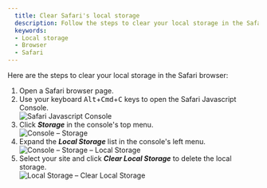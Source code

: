 ```yaml
---
  title: Clear Safari's local storage
  description: Follow the steps to clear your local storage in the Safari browser.
  keywords:
  - Local storage
  - Browser
  - Safari
---
```

Here are the steps to clear your local storage in the Safari browser:  

1. Open a Safari browser page.
1. Use your keyboard <kbd>Alt</kbd>+<kbd>Cmd</kbd>+<kbd>C</kbd> keys to open the Safari Javascript Console.  
![Safari Javascript Console](https://webdevolutions.azureedge.net/docs/en/kb/KB4877.png)  
1. Click ***Storage*** in the console's top menu.  
![Console – Storage](https://webdevolutions.azureedge.net/docs/en/kb/KB4878.png)  
1. Expand the ***Local Storage*** list in the console's left menu.  
![Console – Storage – Local Storage](https://webdevolutions.azureedge.net/docs/en/kb/KB4879.png)  
1. Select your site and click ***Clear Local Storage*** to delete the local storage.  
![Local Storage – Clear Local Storage](https://webdevolutions.azureedge.net/docs/en/kb/KB4880.png)  

